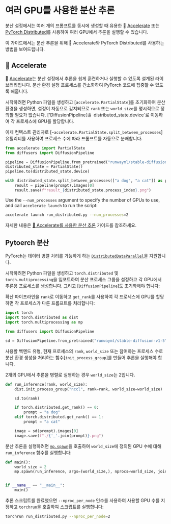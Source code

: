 # 여러 GPU를 사용한 분산 추론

분산 설정에서는 여러 개의 프롬프트를 동시에 생성할 때 유용한 🤗 [Accelerate](https://huggingface.co/docs/accelerate/index) 또는 [PyTorch Distributed](https://pytorch.org/tutorials/beginner/dist_overview.html)를 사용하여 여러 GPU에서 추론을 실행할 수 있습니다.

이 가이드에서는 분산 추론을 위해 🤗 Accelerate와 PyTorch Distributed를 사용하는 방법을 보여드립니다.

## 🤗 Accelerate

🤗 [Accelerate](https://huggingface.co/docs/accelerate/index)는 분산 설정에서 추론을 쉽게 훈련하거나 실행할 수 있도록 설계된 라이브러리입니다. 분산 환경 설정 프로세스를 간소화하여 PyTorch 코드에 집중할 수 있도록 해줍니다.

시작하려면 Python 파일을 생성하고 [`accelerate.PartialState`]를 초기화하여 분산 환경을 생성하면, 설정이 자동으로 감지되므로 `rank` 또는 `world_size`를 명시적으로 정의할 필요가 없습니다. ['DiffusionPipeline`]을 `distributed_state.device`로 이동하여 각 프로세스에 GPU를 할당합니다.

이제 컨텍스트 관리자로 [`~accelerate.PartialState.split_between_processes`] 유틸리티를 사용하여 프로세스 수에 따라 프롬프트를 자동으로 분배합니다.


```py
from accelerate import PartialState
from diffusers import DiffusionPipeline

pipeline = DiffusionPipeline.from_pretrained("runwayml/stable-diffusion-v1-5", torch_dtype=torch.float16)
distributed_state = PartialState()
pipeline.to(distributed_state.device)

with distributed_state.split_between_processes(["a dog", "a cat"]) as prompt:
    result = pipeline(prompt).images[0]
    result.save(f"result_{distributed_state.process_index}.png")
```

Use the `--num_processes` argument to specify the number of GPUs to use, and call `accelerate launch` to run the script:

```bash
accelerate launch run_distributed.py --num_processes=2
```

<Tip>자세한 내용은 [🤗 Accelerate를 사용한 분산 추론](https://huggingface.co/docs/accelerate/en/usage_guides/distributed_inference#distributed-inference-with-accelerate) 가이드를 참조하세요.

</Tip>

## Pytoerch 분산

PyTorch는 데이터 병렬 처리를 가능하게 하는 [`DistributedDataParallel`](https://pytorch.org/docs/stable/generated/torch.nn.parallel.DistributedDataParallel.html)을 지원합니다.

시작하려면 Python 파일을 생성하고 `torch.distributed` 및 `torch.multiprocessing`을 임포트하여 분산 프로세스 그룹을 설정하고 각 GPU에서 추론용 프로세스를 생성합니다. 그리고 [`DiffusionPipeline`]도 초기화해야 합니다:

확산 파이프라인을 `rank`로 이동하고 `get_rank`를 사용하여 각 프로세스에 GPU를 할당하면 각 프로세스가 다른 프롬프트를 처리합니다:

```py
import torch
import torch.distributed as dist
import torch.multiprocessing as mp

from diffusers import DiffusionPipeline

sd = DiffusionPipeline.from_pretrained("runwayml/stable-diffusion-v1-5", torch_dtype=torch.float16)
```

사용할 백엔드 유형, 현재 프로세스의 `rank`, `world_size` 또는 참여하는 프로세스 수로 분산 환경 생성을 처리하는 함수[`init_process_group`]를 만들어 추론을 실행해야 합니다.

2개의 GPU에서 추론을 병렬로 실행하는 경우 `world_size`는 2입니다.

```py
def run_inference(rank, world_size):
    dist.init_process_group("nccl", rank=rank, world_size=world_size)

    sd.to(rank)

    if torch.distributed.get_rank() == 0:
        prompt = "a dog"
    elif torch.distributed.get_rank() == 1:
        prompt = "a cat"

    image = sd(prompt).images[0]
    image.save(f"./{'_'.join(prompt)}.png")
```

분산 추론을 실행하려면 [`mp.spawn`](https://pytorch.org/docs/stable/multiprocessing.html#torch.multiprocessing.spawn)을 호출하여 `world_size`에 정의된 GPU 수에 대해 `run_inference` 함수를 실행합니다:

```py
def main():
    world_size = 2
    mp.spawn(run_inference, args=(world_size,), nprocs=world_size, join=True)


if __name__ == "__main__":
    main()
```

추론 스크립트를 완료했으면 `--nproc_per_node` 인수를 사용하여 사용할 GPU 수를 지정하고 `torchrun`을 호출하여 스크립트를 실행합니다:

```bash
torchrun run_distributed.py --nproc_per_node=2
```